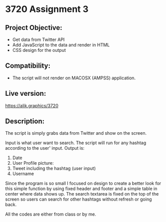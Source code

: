 # 3720 Assignment 3

## Project Objective:
* Get data from Twitter API
* Add JavaScript to the data and render in HTML
* CSS design for the output

## Compatibility:
* The script will not render on MACOSX (AMPSS) application. 


## Live version:
https://alik.graphics/3720

## Description:
The script is simply grabs data from Twitter and show on the screen.

Input is what user want to search. The script will run for any hashtag according to the user' input.
Output is: 
1. Date
2. User Profile picture:
3. Tweet including the hashtag (user input)
4. Username

Since the program is so small I focused on design to create a better look for this simple function by using fixed header and footer and a simple table in center where data shows up. The search textarea is fixed on the top of the screen so users can search for other hashtags without refresh or going back.

All the codes are either from class or by me.
